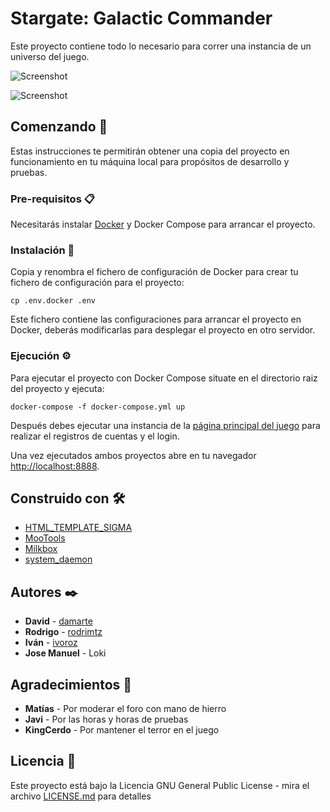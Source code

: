 # Stargate: Galactic Commander

Este proyecto contiene todo lo necesario para correr una instancia de un universo del juego.

![Screenshot](https://raw.githubusercontent.com/sgcommander/sgcommander/main/documentacion/screenshot01.png?raw=true "Stargate: Galactic Commander Tau'ri Home")

![Screenshot](https://raw.githubusercontent.com/sgcommander/sgcommander/main/documentacion/screenshot02.png?raw=true "Stargate: Galactic Commander Goauld Home")

## Comenzando 🚀

Estas instrucciones te permitirán obtener una copia del proyecto en funcionamiento en tu máquina local para propósitos de desarrollo y pruebas.

### Pre-requisitos 📋

Necesitarás instalar [Docker](https://www.docker.com/) y Docker Compose para arrancar el proyecto.

### Instalación 🔧

Copia y renombra el fichero de configuración de Docker para crear tu fichero de configuración para el proyecto:

```
cp .env.docker .env
```

Este fichero contiene las configuraciones para arrancar el proyecto en Docker, deberás modificarlas para desplegar el proyecto en otro servidor.

### Ejecución ⚙️

Para ejecutar el proyecto con Docker Compose situate en el directorio raiz del proyecto y ejecuta:

```
docker-compose -f docker-compose.yml up
```

Después debes ejecutar una instancia de la [página principal del juego](https://github.com/sgcommander/homepage) para realizar el registros de cuentas y el login.

Una vez ejecutados ambos proyectos abre en tu navegador [http://localhost:8888](http://localhost:8888).

## Construido con 🛠️

* [HTML_TEMPLATE_SIGMA](https://pear.php.net/package/HTML_Template_Sigma)
* [MooTools](https://github.com/mootools)
* [Milkbox](https://github.com/GerHobbelt/milkbox)
* [system_daemon](https://github.com/kvz/system_daemon)

## Autores ✒️

* **David** - [damarte](https://github.com/damarte)
* **Rodrigo** - [rodrimtz](https://github.com/rodrimtz)
* **Iván** - [ivoroz](https://github.com/ivoroz)
* **Jose Manuel** - Loki

## Agradecimientos 🎁

* **Matías** - Por moderar el foro con mano de hierro
* **Javi** - Por las horas y horas de pruebas
* **KingCerdo** - Por mantener el terror en el juego

## Licencia 📄

Este proyecto está bajo la Licencia GNU General Public License - mira el archivo [LICENSE.md](LICENSE.md) para detalles